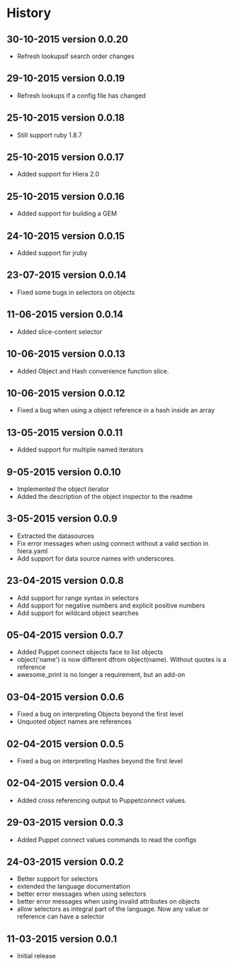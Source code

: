 History
========

30-10-2015  version 0.0.20
-------------------------
- Refresh lookupsif search order changes

29-10-2015  version 0.0.19
-------------------------
- Refresh lookups if a config file has changed

25-10-2015  version 0.0.18
-------------------------
- Still support ruby 1.8.7

25-10-2015  version 0.0.17
-------------------------
- Added support for Hiera 2.0

25-10-2015  version 0.0.16
-------------------------
- Added support for building a GEM

24-10-2015  version 0.0.15
-------------------------
- Added support for jruby

23-07-2015  version 0.0.14
-------------------------
- Fixed some bugs in selectors on objects

11-06-2015  version 0.0.14
-------------------------
- Added slice-content selector

10-06-2015  version 0.0.13
-------------------------
- Added Object and Hash convenience function slice.

10-06-2015  version 0.0.12
-------------------------
- Fixed a bug when using a object reference in a hash inside an array

13-05-2015  version 0.0.11
-------------------------
- Added support for multiple named iterators

9-05-2015  version 0.0.10
-------------------------
- Implemented the object iterator
- Added the description of the object inspector to the readme

3-05-2015  version 0.0.9
------------------------
- Extracted the datasources
- Fix error messages when using connect without a valid section in hiera.yaml
- Add support for data source names with underscores.

23-04-2015  version 0.0.8
--------------------------
- Add support for range syntax in selectors
- Add support for negative numbers and explicit positive numbers
- Add support for wildcard object searches

05-04-2015  version 0.0.7
--------------------------
- Added Puppet connect objects face to list objects
- object('name') is now different dfrom object(name). Without quotes is a reference
- awesome_print is no longer a requirement, but an add-on


03-04-2015  version 0.0.6
--------------------------
- Fixed a bug on interpreting Objects beyond the first level
- Unquoted object names are references


02-04-2015  version 0.0.5
--------------------------
- Fixed a bug on interpreting Hashes beyond the first level


02-04-2015  version 0.0.4
--------------------------
- Added cross referencing output to Puppetconnect values. 


29-03-2015  version 0.0.3
--------------------------
- Added Puppet connect values commands to read the configs


24-03-2015  version 0.0.2
--------------------------
- Better support for selectors
- extended the language documentation
- better error messages when using selectors
- better error messages when using invalid attributes on objects
- allow selectors as integral part of the language. Now any value or reference can have a selector

11-03-2015  version 0.0.1
--------------------------
- Initial release
